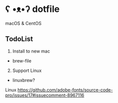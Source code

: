 # ʕ •ᴥ•ʔ dotfile
macOS & CentOS
## TodoList
1. Install to new mac
 - brew-file
2. Support Linux
 - linuxbrew?

 Linux 
 https://github.com/adobe-fonts/source-code-pro/issues/17#issuecomment-8967116
